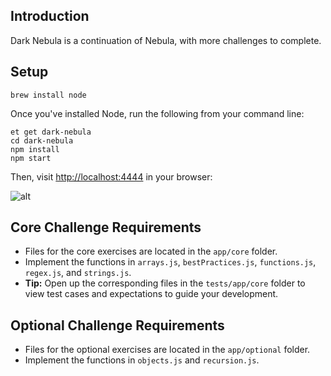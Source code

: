 ## Introduction

Dark Nebula is a continuation of Nebula, with more challenges to complete.

## Setup

```
brew install node
```

Once you've installed Node, run the following from your command line:

```
et get dark-nebula
cd dark-nebula
npm install
npm start
```

Then, visit [http://localhost:4444](http://localhost:4444) in your browser:

![alt](https://s3.amazonaws.com/horizon-production/images/uzpfVGV.png)

## Core Challenge Requirements
* Files for the core exercises are located in the `app/core` folder.
* Implement the functions in `arrays.js`, `bestPractices.js`, `functions.js`, `regex.js`, and `strings.js`.
* **Tip:** Open up the corresponding files in the `tests/app/core` folder to
    view test cases and expectations to guide your development.

## Optional Challenge Requirements
* Files for the optional exercises are located in the `app/optional` folder.
* Implement the functions in `objects.js` and `recursion.js`.

